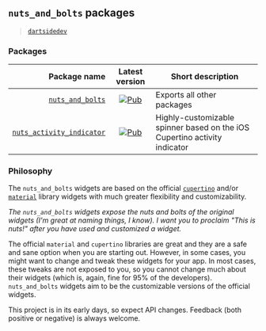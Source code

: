## `nuts_and_bolts` packages

> [`dartsidedev`](https://github.com/dartsidedev)

### Packages

| Package name | Latest version | Short description |
|-------------:|:--------------:|-------------------|
| [`nuts_and_bolts`](https://pub.dev/packages/nuts_and_bolts) | [![Pub](https://img.shields.io/pub/v/nuts_and_bolts.svg)](https://pub.dev/packages/nuts_and_bolts) | Exports all other packages |
| [`nuts_activity_indicator`](https://pub.dev/packages/nuts_activity_indicator) | [![Pub](https://img.shields.io/pub/v/nuts_activity_indicator.svg)](https://pub.dev/packages/nuts_activity_indicator) | Highly-customizable spinner based on the iOS Cupertino activity indicator |

### Philosophy

The `nuts_and_bolts` widgets are based on the official [`cupertino`](https://flutter.dev/docs/development/ui/widgets/cupertino) and/or [`material`](https://flutter.dev/docs/development/ui/widgets/material) library widgets with much greater flexibility and customizability.


*The `nuts_and_bolts` widgets expose the nuts and bolts of the original widgets (I'm great at naming things, I know). I want you to proclaim "This is nuts!" after you have used and customized a widget.*

The official `material` and `cupertino` libraries are great and they are a safe and sane option when you are starting out. However, in some cases, you might want to change and tweak these widgets for your app. In most cases, these tweaks are not exposed to you, so you cannot change much about their widgets (which is, again, fine for 95% of the developers). `nuts_and_bolts` widgets aim to be the customizable versions of the official widgets.

This project is in its early days, so expect API changes. Feedback (both positive or negative) is always welcome.
